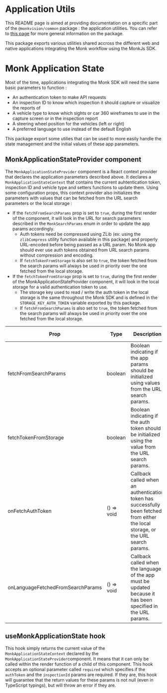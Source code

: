# Application Utils
This README page is aimed at providing documentation on a specific part of the `@monkvision/common` package : the
application utilities. You can refer to [this page](README.md) for more general information on the package.

This package exports various utilities shared accross the different web and native applications integrating the Monk
workflow using the MonkJs SDK.

# Monk Application State
Most of the time, applications integrating the Monk SDK will need the same basic parameters to function :
- An authentication token to make API requests
- An inspection ID to know which inspection it should capture or visualize the reports of
- A vehicle type to know which sights or car 360 wireframes to use in the capture screen or in the inspection report
- A steering wheel position for the vehicles (left or right)
- A preferred language to use instead of the default English

This package export some utilies that can be used to more easily handle the state management and the initial values of
these app parameters.

## MonkApplicationStateProvider component
The `MonkApplicationStateProvider` component is a React context provider that declares the application parameters
described above. It declares a `MonkApplicationStateContext` that contains the current auhtentication token, inspection
ID and vehicle type and setters functions to update them. Using some configuration props, this context provider also
initializes the parameters with values that can be fetched from the URL search parameters or the local storage :

- If the `fetchFromSearchParams` prop is set to `true`, during the first render of the component, it will look in the
  URL for search parameters described in the `MonkSearchParams` enum in order to update the app params accordingly.
  - Auth tokens need be compressed using ZLib (ex: using the `zlibCompress` utility function available in this
    package) and properly URL-encoded before being passed as a URL param. No Monk app should ever use auth tokens
    obtained from URL search params without compression and encoding.
  - If `fetchTokenFromStorage` is also set to `true`, the token fetched from the search params will always be
    used in priority over the one fetched from the local storage.
- If the `fetchTokenFromStorage` prop is set to `true`, during the first render of the MonkApplicationStateProvider
  component, it will look in the local storage for a valid authentication token to use.
  - The storage key used to read / write the auth token in the local storage is the same throughout the Monk SDK and
    is defined in the `STORAGE_KEY_AUTH_TOKEN` variable exported by this package.
  - If `fetchFromSearchParams` is also set to `true`, the token fetched from the search params will always be
    used in priority over the one fetched from the local storage.

| Prop                              | Type       | Description                                                                                                                         | Required | Default Value |
|-----------------------------------|------------|-------------------------------------------------------------------------------------------------------------------------------------|----------|---------------|
| fetchFromSearchParams             | boolean    | Boolean indicating if the app params should be initialized using values from the URL search params.                                 |          | `true`        |
| fetchTokenFromStorage             | boolean    | Boolean indicating if the auth token should be initialized using the value from the URL search params.                              |          | `true`        |
| onFetchAuthToken                  | () => void | Callback called when an authentication token has successfully been fetched from either the local storage, or the URL search params. |          |               |
| onLanguageFetchedFromSearchParams | () => void | Callback called when the language of the app must be updated because it has been specified in the URL params.                       |          |               |

## useMonkApplicationState hook
This hook simply returns the current value of the `MonkApplicationStateContext` declared by the
`MonkApplicationStateProvider`component. It means that it can only be called within the render function of a child of
this component. This hook accepts an optional parameter called `required` which specifies if the `authToken` and the
`inspectionId` params are required. If they are, this hook will guarantee that the return values for these params is not
null (even in TypeScript typings), but will throw an error if they are.
